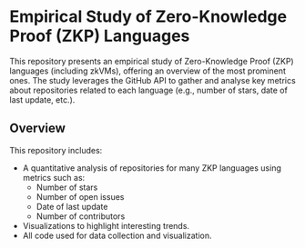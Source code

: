 # Empirical Study of Zero-Knowledge Proof (ZKP) Languages
This repository presents an empirical study of Zero-Knowledge Proof (ZKP) languages (including zkVMs), offering an overview of the most prominent ones. The study leverages the GitHub API to gather and analyse key metrics about repositories related to each language (e.g., number of stars, date of last update, etc.).

## Overview

This repository includes:

- A quantitative analysis of repositories for many ZKP languages using metrics such as:
    - Number of stars
    - Number of open issues
    - Date of last update
    - Number of contributors
- Visualizations to highlight interesting trends.
- All code used for data collection and visualization.

